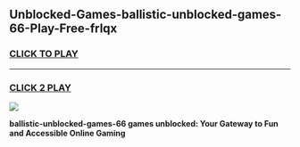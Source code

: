 
## Unblocked-Games-ballistic-unblocked-games-66-Play-Free-frlqx
<h3>
<a href="https://premium76.site?title=ballistic-unblocked-games-66&ref=09A">CLICK TO PLAY</a></h3>
<hr>

<h3>
<a href="https://premium76.site?title=ballistic-unblocked-games-66&ref=09A">CLICK 2 PLAY</a>
  
</h3>

<a href="https://premium76.site?title=ballistic-unblocked-games-66&ref=09A"><img src="https://clearcache.store/games.png"></a>


**ballistic-unblocked-games-66 games unblocked: Your Gateway to Fun and Accessible Online Gaming**
